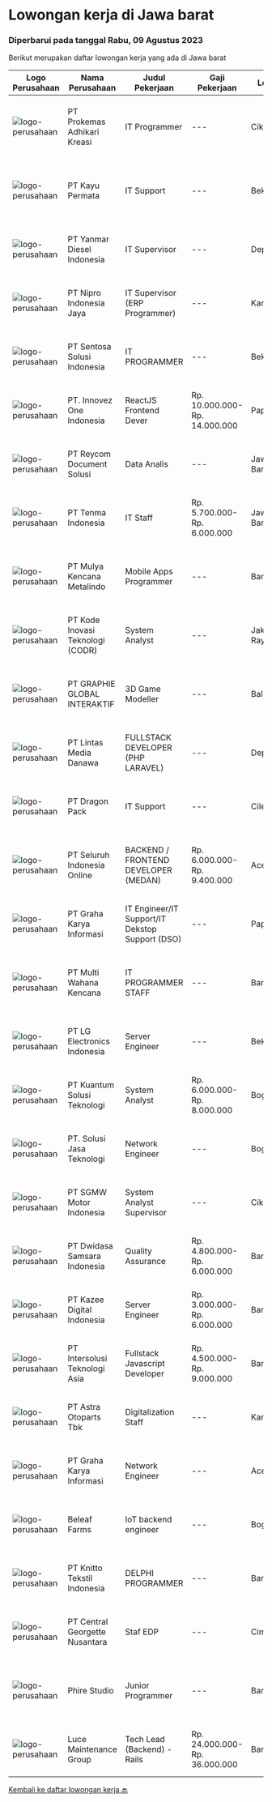 
  # Lowongan kerja di Jawa barat

  ### Diperbarui pada tanggal Rabu, 09 Agustus 2023

  Berikut merupakan daftar lowongan kerja yang ada di Jawa barat

  |Logo Perusahaan | Nama Perusahaan | Judul Pekerjaan | Gaji Pekerjaan | Lokasi | Deskripsi | Tanggal diunggah | Pranala |
  | -------------- | --------------- | --------------- | --------- | --------- | -------------- | ------- | ----------- |
  |![logo-perusahaan](https://image-service-cdn.seek.com.au/ba0898ce4539c7172bf405ee05ff9d5cba14c6a1/ee4dce1061f3f616224767ad58cb2fc751b8d2dc)|PT Prokemas Adhikari Kreasi|IT Programmer|---|Cikarang|Uraian Pekerjaan Melakukan pengembangan application system / reporting system serta memastikan sesuai dengan kebutuhan perusahaan Membuat dan...|Senin, 07 Agustus 2023|https://www.jobstreet.co.id/id/job/it-programmer-4429131?token=0~dbe6791d-7324-48a5-bd1e-e4d3878564af&sectionRank=1&jobId=jobstreet-id-job-4429131|
|![logo-perusahaan](https://image-service-cdn.seek.com.au/d6cb182835fe80e38c30bcc12a937c54064f64db/ee4dce1061f3f616224767ad58cb2fc751b8d2dc)|PT Kayu Permata|IT Support|---|Bekasi|JOBDESK Maintenance PC, Server, Printer, LAN, Internet &amp; CCTV Trouble shoot Update backup sistem Upload Master data SAP KUALIFIKASI Usia maksimal...|Senin, 07 Agustus 2023|https://www.jobstreet.co.id/id/job/it-support-4429570?token=0~dbe6791d-7324-48a5-bd1e-e4d3878564af&sectionRank=2&jobId=jobstreet-id-job-4429570|
|![logo-perusahaan](https://image-service-cdn.seek.com.au/6540e4ad5c93490d2de63347a87e7659373b83e0/ee4dce1061f3f616224767ad58cb2fc751b8d2dc)|PT Yanmar Diesel Indonesia|IT Supervisor|---|Depok|Responsibilitiy : Manage activity of IT Section by directing the work of subordinate Maintain the operation of IT system efficiently, provide system...|Selasa, 08 Agustus 2023|https://www.jobstreet.co.id/id/job/it-supervisor-4430195?token=0~dbe6791d-7324-48a5-bd1e-e4d3878564af&sectionRank=3&jobId=jobstreet-id-job-4430195|
|![logo-perusahaan](https://image-service-cdn.seek.com.au/b82a297f2ec245a9a23f1f7ccfcef2f6817a9124/ee4dce1061f3f616224767ad58cb2fc751b8d2dc)|PT Nipro Indonesia Jaya|IT Supervisor (ERP Programmer)|---|Karawang|Job Description:SAP MM, SD, PP, QM, FI, CO. Responsible and providing for technical and functional development support, configuration, enhancement and...|Senin, 07 Agustus 2023|https://www.jobstreet.co.id/id/job/it-supervisor-erp-programmer-4430051?token=0~dbe6791d-7324-48a5-bd1e-e4d3878564af&sectionRank=4&jobId=jobstreet-id-job-4430051|
|![logo-perusahaan](https://image-service-cdn.seek.com.au/54d96bd0d70f92e0d701c117710a9e4ed8561ce7/ee4dce1061f3f616224767ad58cb2fc751b8d2dc)|PT Sentosa Solusi Indonesia|IT PROGRAMMER|---|Bekasi|Responsibilities: Understanding and implement requirement of business users. Developing, analyzing and managing PHP Web Application and supporting...|Selasa, 08 Agustus 2023|https://www.jobstreet.co.id/id/job/it-programmer-4430992?token=0~dbe6791d-7324-48a5-bd1e-e4d3878564af&sectionRank=5&jobId=jobstreet-id-job-4430992|
|![logo-perusahaan](https://image-service-cdn.seek.com.au/b298687ae02f9798573838624580ad51c34fe2f1/ee4dce1061f3f616224767ad58cb2fc751b8d2dc)|PT. Innovez One Indonesia|ReactJS Frontend Dever|Rp. 10.000.000-Rp. 14.000.000|Papua|Innovez One is a tech innovator in the maritime sector, transforming maritime sector through digitalisation and AI powered solutions in solving...|Selasa, 08 Agustus 2023|https://www.jobstreet.co.id/id/job/reactjs-frontend-dever-4431326?token=0~dbe6791d-7324-48a5-bd1e-e4d3878564af&sectionRank=6&jobId=jobstreet-id-job-4431326|
|![logo-perusahaan](https://image-service-cdn.seek.com.au/02dae94f6eb782fa938bf642ce7d40db12319b7c/ee4dce1061f3f616224767ad58cb2fc751b8d2dc)|PT Reycom Document Solusi|Data Analis|---|Jawa Barat|Kualifikasi : Usia Max 35 Tahun Pendidikan Terakhir : D3 / S1 Keperawatan/kebidana/Kesehatan Masyarakat Memiliki pengalaman Klaim Analis TPA/Asuransi...|Selasa, 08 Agustus 2023|https://www.jobstreet.co.id/id/job/data-analis-4431418?token=0~dbe6791d-7324-48a5-bd1e-e4d3878564af&sectionRank=7&jobId=jobstreet-id-job-4431418|
|![logo-perusahaan](https://image-service-cdn.seek.com.au/be338622ce0929c34b62a9cda5577ffc020cc363/ee4dce1061f3f616224767ad58cb2fc751b8d2dc)|PT Tenma Indonesia|IT Staff|Rp. 5.700.000-Rp. 6.000.000|Jawa Barat|Persyaratan : Usia maks. 35 tahun Memiliki pengalaman dibidang IT min. 2 tahun Lulusan D3/S1 dengan jurusan Teknik Komputer (TI / SI) Bisa berbahasa...|Kamis, 03 Agustus 2023|https://www.jobstreet.co.id/id/job/it-staff-4426472?token=0~dbe6791d-7324-48a5-bd1e-e4d3878564af&sectionRank=8&jobId=jobstreet-id-job-4426472|
|![logo-perusahaan](https://image-service-cdn.seek.com.au/9b30f00e5d44221643d2b46b334a39edb1dbf377/ee4dce1061f3f616224767ad58cb2fc751b8d2dc)|PT Mulya Kencana Metalindo|Mobile Apps Programmer|---|Bandung|Kualifikasi :- Usia maksimal 32 tahun- Pendidikan minimal D3 (Jurusan Teknik Informatika, teknik Komputer, Sistem Informasi)- Berpengalaman sebagai...|Selasa, 08 Agustus 2023|https://www.jobstreet.co.id/id/job/mobile-apps-programmer-4431257?token=0~dbe6791d-7324-48a5-bd1e-e4d3878564af&sectionRank=9&jobId=jobstreet-id-job-4431257|
|![logo-perusahaan](https://image-service-cdn.seek.com.au/6d97a4ffe0f325e8e84b260a2064eead4009eff7/ee4dce1061f3f616224767ad58cb2fc751b8d2dc)|PT Kode Inovasi Teknologi (CODR)|System Analyst|---|Jakarta Raya|- Conduct business and user requirements analysis- Develop, analyze, prioritize, and organize requirement specifications, data mapping, diagrams, and...|Senin, 07 Agustus 2023|https://www.jobstreet.co.id/id/job/system-analyst-4428931?token=0~dbe6791d-7324-48a5-bd1e-e4d3878564af&sectionRank=10&jobId=jobstreet-id-job-4428931|
|![logo-perusahaan](https://image-service-cdn.seek.com.au/4cf2a680e40684f2c1e45f1d04725525a26ebc67/ee4dce1061f3f616224767ad58cb2fc751b8d2dc)|PT GRAPHIE GLOBAL INTERAKTIF|3D Game Modeller|---|Bali|Job Responsibilities: Creating 3D Model character for game Smoothing a 3D file Editing 3D File UV Unwrap texturing Humanoid Rigging Required Software...|Senin, 07 Agustus 2023|https://www.jobstreet.co.id/id/job/3d-game-modeller-4429943?token=0~dbe6791d-7324-48a5-bd1e-e4d3878564af&sectionRank=11&jobId=jobstreet-id-job-4429943|
|![logo-perusahaan](https://image-service-cdn.seek.com.au/4cc5b4edd8a09fb41741a122f57ee79a81b9a89e/ee4dce1061f3f616224767ad58cb2fc751b8d2dc)|PT Lintas Media Danawa|FULLSTACK DEVELOPER (PHP LARAVEL)|---|Depok|Persyaratan: HTML, JavaScript, CSS, PHP, Laravel Memiliki skill komunikasi yang baik Experience dengan pembuatan API Experience dengan database...|Senin, 07 Agustus 2023|https://www.jobstreet.co.id/id/job/fullstack-developer-php-laravel-4429073?token=0~dbe6791d-7324-48a5-bd1e-e4d3878564af&sectionRank=12&jobId=jobstreet-id-job-4429073|
|![logo-perusahaan](https://image-service-cdn.seek.com.au/f946b17c4740aea1fc2823841d68bdb55818af91/ee4dce1061f3f616224767ad58cb2fc751b8d2dc)|PT Dragon Pack|IT Support|---|Cileungsi|Kualifikasi : Usia maksimal 35 tahun Pendidikan minimal SMK atau sederajat Memiliki pengalaman IT Support minimal 2 tahun Deskripsi Pekerjaan :...|Rabu, 02 Agustus 2023|https://www.jobstreet.co.id/id/job/it-support-4424927?token=0~dbe6791d-7324-48a5-bd1e-e4d3878564af&sectionRank=13&jobId=jobstreet-id-job-4424927|
|![logo-perusahaan](https://image-service-cdn.seek.com.au/c768f0670f8f8212da7de609b6af9d0b2e5134cc/ee4dce1061f3f616224767ad58cb2fc751b8d2dc)|PT Seluruh Indonesia Online|BACKEND / FRONTEND DEVELOPER (MEDAN)|Rp. 6.000.000-Rp. 9.400.000|Aceh|Memiliki pengalaman leadership sebagai Manager sebelumnya.Back End Engineer1. Memiliki pengalaman dalam membangun RESTful APIs2. Menguasai bahasa...|Sabtu, 05 Agustus 2023|https://www.jobstreet.co.id/id/job/backend-frontend-developer-medan-4428232?token=0~dbe6791d-7324-48a5-bd1e-e4d3878564af&sectionRank=14&jobId=jobstreet-id-job-4428232|
|![logo-perusahaan](https://image-service-cdn.seek.com.au/c318dd0b699c6160d2411e7473745c289633be44/ee4dce1061f3f616224767ad58cb2fc751b8d2dc)|PT Graha Karya Informasi|IT Engineer/IT Support/IT Dekstop Support (DSO)|---|Papua|Requirements:1. Minimum 6 Months as an IT Support (Fresh Graduate are welcome to apply)2. Bachelor's Degree in Computer/ IT or equivalent3. Have...|Rabu, 02 Agustus 2023|https://www.jobstreet.co.id/id/job/it-engineer-it-support-it-dekstop-support-dso-4425201?token=0~dbe6791d-7324-48a5-bd1e-e4d3878564af&sectionRank=15&jobId=jobstreet-id-job-4425201|
|![logo-perusahaan](https://image-service-cdn.seek.com.au/6b2c1b99f97843b53cc351daa0122c498b00db57/ee4dce1061f3f616224767ad58cb2fc751b8d2dc)|PT Multi Wahana Kencana|IT PROGRAMMER STAFF|---|Bandung|Deskripsi pekerjaan: Menerima, memprioritaskan, dan menyelesaikan permintaan bantuan IT. Instalasi dan software maintenance. Membuat aplikasi baik itu...|Kamis, 03 Agustus 2023|https://www.jobstreet.co.id/id/job/it-programmer-staff-4426557?token=0~dbe6791d-7324-48a5-bd1e-e4d3878564af&sectionRank=16&jobId=jobstreet-id-job-4426557|
|![logo-perusahaan](https://image-service-cdn.seek.com.au/eb4cc8f79c9f0232ec1921952f10057fed8a8d20/ee4dce1061f3f616224767ad58cb2fc751b8d2dc)|PT LG Electronics Indonesia|Server Engineer|---|Bekasi|Job Description : Configure and managing servers of Operation System (Windows Server STD 2012, 2016 &amp; 2021, Red Hat Enterprise, Ubuntu) Designing...|Kamis, 03 Agustus 2023|https://www.jobstreet.co.id/id/job/server-engineer-4425572?token=0~dbe6791d-7324-48a5-bd1e-e4d3878564af&sectionRank=17&jobId=jobstreet-id-job-4425572|
|![logo-perusahaan](https://image-service-cdn.seek.com.au/ffa8dbe26ae5048e09512f42ae87f20c653c5105/ee4dce1061f3f616224767ad58cb2fc751b8d2dc)|PT Kuantum Solusi Teknologi|System Analyst|Rp. 6.000.000-Rp. 8.000.000|Bogor|System AnalystRequirement Bachelor of Computer Science/Information System Min. 2 years experience as a system analyst (min. 2 cycle project...|Jumat, 04 Agustus 2023|https://www.jobstreet.co.id/id/job/system-analyst-4427295?token=0~dbe6791d-7324-48a5-bd1e-e4d3878564af&sectionRank=18&jobId=jobstreet-id-job-4427295|
|![logo-perusahaan](https://image-service-cdn.seek.com.au/9ba548bf4770284015e9d767cdbe113bf7d10521/ee4dce1061f3f616224767ad58cb2fc751b8d2dc)|PT. Solusi Jasa Teknologi|Network Engineer|---|Bogor|FULL JOB DESCRIPTION Maintaining computer networks including VPNs, routers and other physical hardware Installing and configuring network equipment...|Kamis, 03 Agustus 2023|https://www.jobstreet.co.id/id/job/network-engineer-4426347?token=0~dbe6791d-7324-48a5-bd1e-e4d3878564af&sectionRank=19&jobId=jobstreet-id-job-4426347|
|![logo-perusahaan](https://image-service-cdn.seek.com.au/058fbd9096005f7a98c90c6192a4b52370f111d5/ee4dce1061f3f616224767ad58cb2fc751b8d2dc)|PT SGMW Motor Indonesia|System Analyst Supervisor|---|Cikarang|Job Description: Bachelor's degree in computer science or a related IT field is often required Prior experience as a systems analyst or in a similar...|Rabu, 02 Agustus 2023|https://www.jobstreet.co.id/id/job/system-analyst-supervisor-4424627?token=0~dbe6791d-7324-48a5-bd1e-e4d3878564af&sectionRank=20&jobId=jobstreet-id-job-4424627|
|![logo-perusahaan](https://image-service-cdn.seek.com.au/77471787a9c51ee5351e92362a66618d0b70b4d3/ee4dce1061f3f616224767ad58cb2fc751b8d2dc)|PT Dwidasa Samsara Indonesia|Quality Assurance|Rp. 4.800.000-Rp. 6.000.000|Bandung|Specification : Education minimum Bachelor degree Strong sense of responsibility, tireless pursuit of quality, strong ability to work under pressure...|Jumat, 04 Agustus 2023|https://www.jobstreet.co.id/id/job/quality-assurance-4427982?token=0~dbe6791d-7324-48a5-bd1e-e4d3878564af&sectionRank=21&jobId=jobstreet-id-job-4427982|
|![logo-perusahaan](https://image-service-cdn.seek.com.au/2f73f015009719a2a165513ea13522700ae23008/ee4dce1061f3f616224767ad58cb2fc751b8d2dc)|PT Kazee Digital Indonesia|Server Engineer|Rp. 3.000.000-Rp. 6.000.000|Bandung|QUALIFICATIONS : Minimal SMK Teknik Komputer &amp; Jaringan (TKJ), Preference Bachelor's degree in Information Technology / Information System 2 years...|Rabu, 02 Agustus 2023|https://www.jobstreet.co.id/id/job/server-engineer-4424787?token=0~dbe6791d-7324-48a5-bd1e-e4d3878564af&sectionRank=22&jobId=jobstreet-id-job-4424787|
|![logo-perusahaan](https://image-service-cdn.seek.com.au/bf484f9d201614144785e77a60f839ec02d79aa8/ee4dce1061f3f616224767ad58cb2fc751b8d2dc)|PT Intersolusi Teknologi Asia|Fullstack Javascript Developer|Rp. 4.500.000-Rp. 9.000.000|Bandung|Responsibilities:Your duties will include (but will not be limited to): Performing or directing website updates. Developing, maintaining and...|Jumat, 04 Agustus 2023|https://www.jobstreet.co.id/id/job/fullstack-javascript-developer-4427269?token=0~dbe6791d-7324-48a5-bd1e-e4d3878564af&sectionRank=23&jobId=jobstreet-id-job-4427269|
|![logo-perusahaan](https://image-service-cdn.seek.com.au/ab6b456a25273ce280a2600f1e3224c61e3227ec/ee4dce1061f3f616224767ad58cb2fc751b8d2dc)|PT Astra Otoparts Tbk|Digitalization Staff|---|Karawang|Spesification: Candidate must possess a Diploma of Information Technology or Management Information System Having good skill in Android Studio,...|Kamis, 03 Agustus 2023|https://www.jobstreet.co.id/id/job/digitalization-staff-4425268?token=0~dbe6791d-7324-48a5-bd1e-e4d3878564af&sectionRank=24&jobId=jobstreet-id-job-4425268|
|![logo-perusahaan](https://image-service-cdn.seek.com.au/c318dd0b699c6160d2411e7473745c289633be44/ee4dce1061f3f616224767ad58cb2fc751b8d2dc)|PT Graha Karya Informasi|Network Engineer|---|Aceh|Deskripsi Pekerjaan Candidate must possess at least Senior High School, Bachelor's Degree (Is a plus) At least 3 Year(s) of working experience in the...|Rabu, 02 Agustus 2023|https://www.jobstreet.co.id/id/job/network-engineer-4424762?token=0~dbe6791d-7324-48a5-bd1e-e4d3878564af&sectionRank=25&jobId=jobstreet-id-job-4424762|
|![logo-perusahaan](https://image-service-cdn.seek.com.au/7f54d25c2aa341af3e08e0c790ddc331a64b433e/ee4dce1061f3f616224767ad58cb2fc751b8d2dc)|Beleaf Farms|IoT backend engineer|---|Bogor|Job DescriptionWe are looking for a Back-End Engineer responsible for managing the exchange of data between cloud and application, as well as between...|Kamis, 03 Agustus 2023|https://www.jobstreet.co.id/id/job/iot-backend-engineer-4425434?token=0~dbe6791d-7324-48a5-bd1e-e4d3878564af&sectionRank=26&jobId=jobstreet-id-job-4425434|
|![logo-perusahaan](https://image-service-cdn.seek.com.au/95c392ce622d6134b6173f8d6379a0068249ee50/ee4dce1061f3f616224767ad58cb2fc751b8d2dc)|PT Knitto Tekstil Indonesia|DELPHI PROGRAMMER|---|Bandung|Kami mencari Delphi Programmer yang terampil dan bersemangat untuk bergabung dengan tim kamiTugas dan Tanggung Jawab : Memaintain dan menambahkan...|Kamis, 03 Agustus 2023|https://www.jobstreet.co.id/id/job/delphi-programmer-4425465?token=0~dbe6791d-7324-48a5-bd1e-e4d3878564af&sectionRank=27&jobId=jobstreet-id-job-4425465|
|![logo-perusahaan](https://image-service-cdn.seek.com.au/8d6f32ada4e5fb1d1a03c542ebd5bb811b8eacf1/ee4dce1061f3f616224767ad58cb2fc751b8d2dc)|PT Central Georgette Nusantara|Staf EDP|---|Cimahi|Development Program Kualifikasi: S1 Sistem Informasi Jaringan atau setara Menguasai LAN &amp; Mikrotik Memahami O.S DOS, Windows, Ubuntu Menguasai...|Rabu, 02 Agustus 2023|https://www.jobstreet.co.id/id/job/staf-edp-4423868?token=0~dbe6791d-7324-48a5-bd1e-e4d3878564af&sectionRank=28&jobId=jobstreet-id-job-4423868|
|![logo-perusahaan](https://image-service-cdn.seek.com.au/b07d639b66aca77f1fc866685aadc5f43f1330c6/ee4dce1061f3f616224767ad58cb2fc751b8d2dc)|Phire Studio|Junior Programmer|---|Bandung|Junior Programmer General requirements:• Work location in Bandung (work from office)• Min 1 year work experience in programming (Python and Django)•...|Rabu, 02 Agustus 2023|https://www.jobstreet.co.id/id/job/junior-programmer-4424008?token=0~dbe6791d-7324-48a5-bd1e-e4d3878564af&sectionRank=29&jobId=jobstreet-id-job-4424008|
|![logo-perusahaan](https://image-service-cdn.seek.com.au/bc8189667b614c1dc89e3a55ed0c2e3f58b56040/ee4dce1061f3f616224767ad58cb2fc751b8d2dc)|Luce Maintenance Group|Tech Lead (Backend) - Rails|Rp. 24.000.000-Rp. 36.000.000|Bandung|Tech Lead (Backend) Luce SG Bandung IDR 24.000.000 – 36.000.000  Job Highlights  Great working environment  Work with other like-minded,...|Jumat, 04 Agustus 2023|https://www.jobstreet.co.id/id/job/tech-lead-backend-rails-10967233/origin/sg?token=0~dbe6791d-7324-48a5-bd1e-e4d3878564af&sectionRank=30&jobId=jobstreet-sg-job-10967233|


  [Kembali ke daftar lowongan kerja 🔙](../README.md#daftar-lowongan-kerja)
  